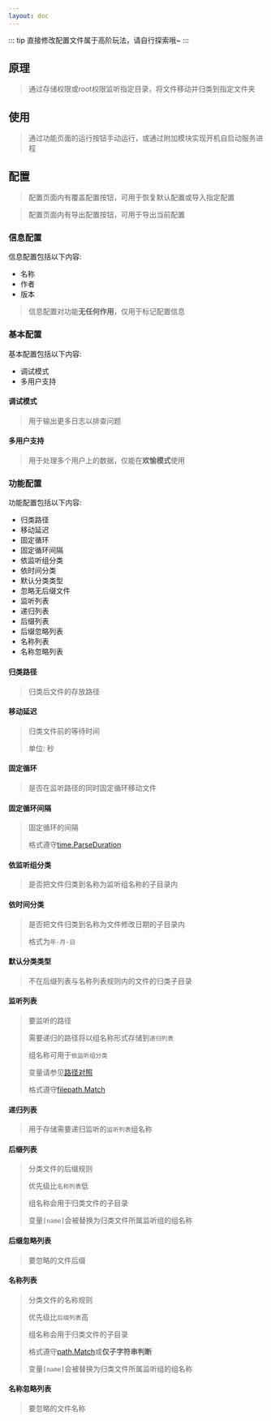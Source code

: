 ```yaml
---
layout: doc
---
```


::: tip
直接修改配置文件属于高阶玩法，请自行探索哦~
:::

## 原理

> 通过存储权限或root权限监听指定目录，将文件移动并归类到指定文件夹

## 使用

> 通过功能页面的运行按钮手动运行，或通过附加模块实现开机自启动服务进程

## 配置

> 配置页面内有覆盖配置按钮，可用于恢复默认配置或导入指定配置

> 配置页面内有导出配置按钮，可用于导出当前配置

### 信息配置

信息配置包括以下内容:

- 名称
- 作者
- 版本

> 信息配置对功能**无任何作用**，仅用于标记配置信息

### 基本配置

基本配置包括以下内容:

- 调试模式
- 多用户支持

#### 调试模式

> 用于输出更多日志以排查问题

#### 多用户支持

> 用于处理多个用户上的数据，仅能在**欢愉模式**使用

### 功能配置

功能配置包括以下内容:

- 归类路径
- 移动延迟
- 固定循环
- 固定循环间隔
- 依监听组分类
- 依时间分类
- 默认分类类型
- 忽略无后缀文件
- 监听列表
- 递归列表
- 后缀列表
- 后缀忽略列表
- 名称列表
- 名称忽略列表

#### 归类路径

> 归类后文件的存放路径

#### 移动延迟

> 归类文件前的等待时间
>
> 单位: 秒

#### 固定循环

> 是否在监听路径的同时固定循环移动文件

#### 固定循环间隔

> 固定循环的间隔
>
> 格式遵守[time.ParseDuration](https://pkg.go.dev/time#ParseDuration)

#### 依监听组分类

> 是否把文件归类到名称为监听组名称的子目录内

#### 依时间分类

> 是否把文件归类到名称为文件修改日期的子目录内
>
> 格式为`年-月-日`

#### 默认分类类型

> 不在后缀列表与名称列表规则内的文件的归类子目录

#### 监听列表

> 要监听的路径
>
> 需要递归的路径将以组名称形式存储到`递归列表`
>
> 组名称可用于`依监听组分类`
>
> 变量请参见[路径对照](../../Appendix/Android/Path)
>
> 格式遵守[filepath.Match](https://pkg.go.dev/path/filepath#Match)

#### 递归列表

> 用于存储需要递归监听的`监听列表`组名称

#### 后缀列表

> 分类文件的后缀规则
>
> 优先级比`名称列表`低
>
> 组名称会用于归类文件的子目录
>
> 变量`[name]`会被替换为归类文件所属监听组的组名称

#### 后缀忽略列表

> 要忽略的文件后缀

#### 名称列表

> 分类文件的名称规则
>
> 优先级比`后缀列表`高
>
> 组名称会用于归类文件的子目录
>
> 格式遵守[path.Match](https://pkg.go.dev/path#Match)或**仅子字符串判断**
>
> 变量`[name]`会被替换为归类文件所属监听组的组名称

#### 名称忽略列表

> 要忽略的文件名称

